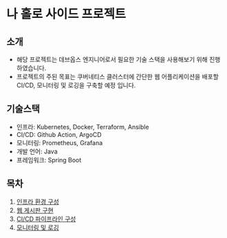 # 나 홀로 사이드 프로젝트

## 소개
* 해당 프로젝트는 데브옵스 엔지니어로서 필요한 기술 스택을 사용해보기 위해 진행하였습니다.
* 프로젝트의 주된 목표는 쿠버네티스 클러스터에 간단한 웹 어플리케이션을 배포할 CI/CD, 모니터링 및 로깅을 구축할 예정 입니다.

## 기술스택
* 인프라: Kubernetes, Docker, Terraform, Ansible
* CI/CD: Github Action, ArgoCD
* 모니터링: Prometheus, Grafana
* 개발 언어: Java
* 프레임워크: Spring Boot

## 목차
1. [인프라 환경 구성](./Step-1)
2. [웹 게시판 구현](./Step-2/)
3. [CI/CD 파이프라인 구성](./Step-3/)
4. [모니터링 및 로깅]()